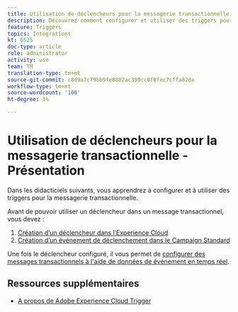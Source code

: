 ```yaml
---
title: Utilisation de déclencheurs pour la messagerie transactionnelle - Présentation
description: Découvrez comment configurer et utiliser des triggers pour la messagerie transactionnelle.
feature: Triggers
topics: Integrations
kt: 6525
doc-type: article
role: administrator
activity: use
team: TM
translation-type: tm+mt
source-git-commit: c8d9a7c79bb9fe8882ac390cc0f0fec7cffa82da
workflow-type: tm+mt
source-wordcount: '100'
ht-degree: 3%

---
```



# Utilisation de déclencheurs pour la messagerie transactionnelle - Présentation

Dans les didacticiels suivants, vous apprendrez à configurer et à utiliser des triggers pour la messagerie transactionnelle.

Avant de pouvoir utiliser un déclencheur dans un message transactionnel, vous devez :

1. [Création d’un déclencheur dans l’Experience Cloud](help/integrations/create-a-trigger-in-experience-cloud.md)
2. [Création d’un événement de déclenchement dans le Campaign Standard](/help/integrations/create-a-trigger-event.md)

Une fois le déclencheur configuré, il vous permet de [configurer des messages transactionnels à l&#39;aide de données de événement en temps réel](/help/integrations/configure-transactional-messages-using-realtime-event-data.md).

## Ressources supplémentaires

* [A propos de Adobe Experience Cloud Trigger](https://experienceleague.adobe.com/docs/campaign-standard/using/integrating-with-adobe-cloud/working-with-campaign-and-triggers/about-adobe-experience-cloud-triggers.html?lang=en#integrating-with-adobe-cloud)
